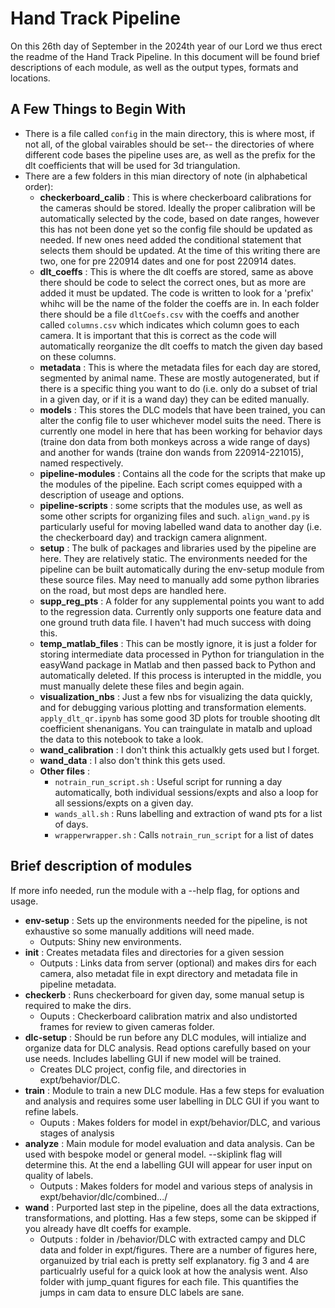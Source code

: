 # Hand Track Pipeline
On this 26th day of September in the 2024th year of our Lord we thus erect the readme of the Hand Track Pipeline. In this document will be found brief descriptions of each module, as well as the output types, formats and locations.
## A Few Things to Begin With
- There is a file called ```config``` in the main directory, this is where most, if not all, of the global vairables should be set-- the directories of where different code bases the pipeline uses are, as well as the prefix for the dlt coefficients that will be used for 3d triangulation.
- There are a few folders in this mian directory of note (in alphabetical order):
  - **checkerboard_calib** : This is where checkerboard calibrations for the cameras should be stored. Ideally the proper calibration will be automatically selected by the code, based on date ranges, however this has not been done yet so the config file should be updated as needed. If new ones need added the conditional statement that selects them should be updated. At the time of this writing there are two, one for pre 220914 dates and one for post 220914 dates.
  - **dlt_coeffs** : This is where the dlt coeffs are stored, same as above there should be code to select the correct ones, but as more are added it must be updated. The code is written to look for a 'prefix' whihc will be the name of the folder the coeffs are in. In each folder there should be a file ```dltCoefs.csv``` with the coeffs and another called ```columns.csv``` which indicates which column goes to each camera. It is important that this is correct as the code will automatically reorganize the dlt coeffs to match the given day based on these columns.
  - **metadata** : This is where the metadata files for each day are stored, segmented by animal name. These are mostly autogenerated, but if there is a specific thing you want to do (i.e. only do a subset of trial in a given day, or if it is a wand day) they can be edited manually.
  - **models** : This stores the DLC models that have been trained, you can alter the config file to user whichever model suits the need. There is currently one model in here that has been working for behavior days (traine don data from both monkeys across a wide range of days) and another for wands (traine don wands from 220914-221015), named respectively.
  - **pipeline-modules** : Contains all the code for the scripts that make up the modules of the pipeline. Each script comes equipped with a description of useage and options.
  - **pipeline-scripts** : some scripts that the modules use, as well as some other scripts for organizing files and such. ```align_wand.py``` is particularly useful for moving labelled wand data to another day (i.e. the checkerboard day) and trackign camera alignment.
  - **setup** : The bulk of packages and libraries used by the pipeline are here. They are relatively static. The environments needed for the pipeline can be built automatically during the env-setup module from these source files. May need to manually add some python libraries on the road, but most deps are handled here.
  - **supp_reg_pts** : A folder for any supplemental points you want to add to the regression data. Currently only supports one feature data and one ground truth data file. I haven't had much success with doing this.
  - **temp_matlab_files** : This can be mostly ignore, it is just a folder for storing intermediate data processed in Python for triangulation in the easyWand package in Matlab and then passed back to Python and automatically deleted. If this process is interupted in the middle, you must manually delete these files and begin again.
  - **visualization_nbs** : Just a few nbs for visualizing the data quickly, and for debugging various plotting and transformation elements. ```apply_dlt_qr.ipynb``` has some good 3D plots for trouble shooting dlt coefficient shenanigans. You can traingulate in matalb and upload the data to this notebook to take a look.
  - **wand_calibration** : I don't think this actualkly gets used but I forget.
  - **wand_data** : I also don't think this gets used.
  - **Other files** :
    - ```notrain_run_script.sh``` : Useful script for running a day automatically, both individual sessions/expts and also a loop for all sessions/expts on a given day.
    - ```wands_all.sh``` : Runs labelling and extraction of wand pts for a list of days.
    - ```wrapperwrapper.sh``` : Calls ```notrain_run_script``` for a list of dates
## Brief description of modules
If more info needed, run the module with a --help flag, for options and usage.
- **env-setup** : Sets up the environments needed for the pipeline, is not exhaustive so some manually additions will need made.
  - Outputs: Shiny new environments.
- **init** : Creates metadata files and directories for a given session
  - Outputs : Links data from server (optional) and makes dirs for each camera, also metadat file in expt directory and metadata file in pipeline metadata.
- **checkerb** : Runs checkerboard for given day, some manual setup is required to make the dirs.
  - Ouputs : Checkerboard calibration matrix and also undistorted frames for review to given cameras folder.
- **dlc-setup** : Should be run before any DLC modules, will intialize and organize data for DLC analysis. Read options carefully based on your use needs. Includes labelling GUI if new model will be trained.
  - Creates DLC project, config file, and directories in expt/behavior/DLC.
- **train** : Module to train a new DLC module. Has a few steps for evaluation and analysis and requires some user labelling in DLC GUI if you want to refine labels.
  - Ouputs : Makes folders for model in expt/behavior/DLC, and various stages of analysis
- **analyze** : Main module for model evaluation and data analysis. Can be used with bespoke model or general model. --skiplink flag will determine this. At the end a labelling GUI will appear for user input on quality of labels.
  - Outputs : Makes folders for model and various steps of analysis in expt/behavior/dlc/combined.../
- **wand** : Purported last step in the pipeline, does all the data extractions, transformations, and plotting. Has a few steps, some can be skipped if you already have dlt coeffs for example.
  - Outputs : folder in /behavior/DLC with extracted campy and DLC data and folder in expt/figures. There are a number of figures here, organuized by trial each is pretty self explanatory. fig 3 and 4 are particualrly useful for a quick look at how the analysis went. Also folder with jump_quant figures for each file. This quantifies the jumps in cam data to ensure DLC labels are sane.


